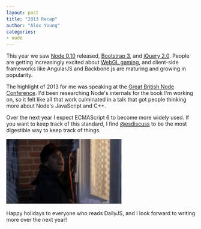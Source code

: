 ```yaml
---
layout: post
title: "2013 Recap"
author: "Alex Young"
categories: 
- node
---
```


This year we saw [Node 0.10](http://dailyjs.com/2013/03/11/node-stable/) released, [Bootstrap 3](http://blog.getbootstrap.com/2013/08/19/bootstrap-3-released/), and [jQuery 2.0](http://blog.jquery.com/2013/04/18/jquery-2-0-released/).  People are getting increasingly excited about [WebGL gaming](http://dailyjs.com/2013/12/06/notch-npm_lazy/), and client-side frameworks like AngularJS and Backbone.js are maturing and growing in popularity.

The highlight of 2013 for me was speaking at the [Great British Node Conference](http://greatbritishnodeconf.co.uk/).  I'd been researching Node's internals for the book I'm working on, so it felt like all that work culminated in a talk that got people thinking more about Node's JavaScript and C++.

Over the next year I expect ECMAScript 6 to become more widely used.  If you want to keep track of this standard, I find [@esdiscuss](https://twitter.com/esdiscuss) to be the most digestible way to keep track of things.

![Griswold](/images/posts/christmas.gif)

Happy holidays to everyone who reads DailyJS, and I look forward to writing more over the next year!

